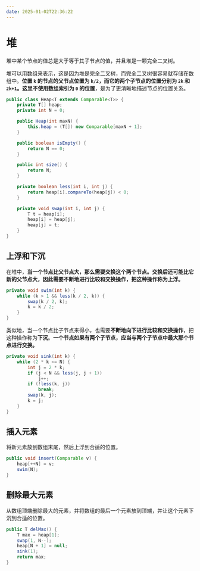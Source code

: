 ```yaml
---
date: 2025-01-02T22:36:22
---
```


# 堆

堆中某个节点的值总是大于等于其子节点的值，并且堆是一颗完全二叉树。

堆可以用数组来表示，这是因为堆是完全二叉树，而完全二叉树很容易就存储在数组中。**位置 `k` 的节点的父节点位置为 `k/2`，而它的两个子节点的位置分别为 `2k` 和 `2k+1`。这里不使用数组索引为 `0` 的位置**，是为了更清晰地描述节点的位置关系。

``` java
public class Heap<T extends Comparable<T>> {
    private T[] heap;
    private int N = 0;

    public Heap(int maxN) {
        this.heap = (T[]) new Comparable[maxN + 1];
    }

    public boolean isEmpty() {
        return N == 0;
    }

    public int size() {
        return N;
    }

    private boolean less(int i, int j) {
        return heap[i].compareTo(heap[j]) < 0;
    }

    private void swap(int i, int j) {
        T t = heap[i];
        heap[i] = heap[j];
        heap[j] = t;
    }
}
```

## 上浮和下沉

在堆中，**当一个节点比父节点大，那么需要交换这个两个节点。交换后还可能比它新的父节点大，因此需要不断地进行比较和交换操作，把这种操作称为上浮。**

``` java
private void swim(int k) {
    while (k > 1 && less(k / 2, k)) {
        swap(k / 2, k);
        k = k / 2;
    }
}
```

类似地，当一个节点比子节点来得小，也需要**不断地向下进行比较和交换操作**，把这种操作称为**下沉**。**一个节点如果有两个子节点，应当与两个子节点中最大那个节点进行交换。**

``` java
private void sink(int k) {
    while (2 * k <= N) {
        int j = 2 * k;
        if (j < N && less(j, j + 1))
            j++;
        if (!less(k, j))
            break;
        swap(k, j);
        k = j;
    }
}
```

## 插入元素

将新元素放到数组末尾，然后上浮到合适的位置。

``` java
public void insert(Comparable v) {
    heap[++N] = v;
    swim(N);
}
```

## 删除最大元素

从数组顶端删除最大的元素，并将数组的最后一个元素放到顶端，并让这个元素下沉到合适的位置。

``` java
public T delMax() {
    T max = heap[1];
    swap(1, N--);
    heap[N + 1] = null;
    sink(1);
    return max;
}
```

